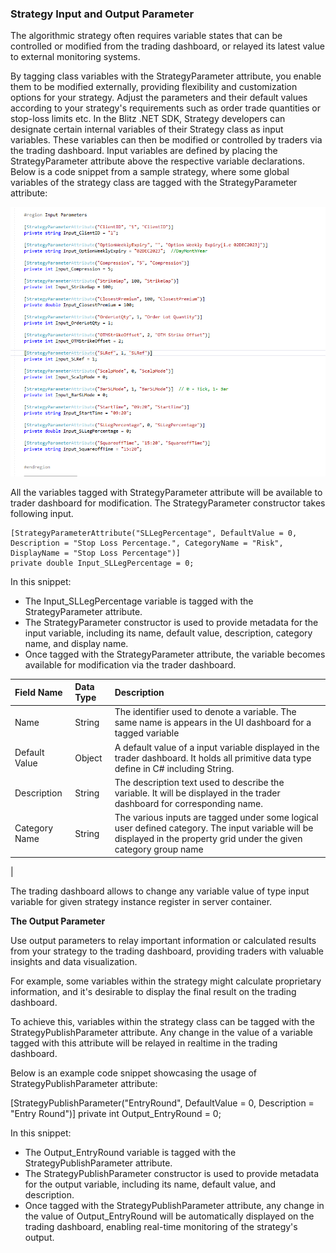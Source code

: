 ### Strategy Input and Output Parameter

The algorithmic strategy often requires variable states that can be controlled or modified from the trading dashboard, or relayed its latest value to external monitoring systems.

By tagging class variables with the StrategyParameter attribute, you enable them to be modified externally, providing flexibility and customization options for your strategy. Adjust the parameters and their default values according to your strategy's requirements such as order trade quantities or stop-loss limits etc.
In the Blitz .NET SDK, Strategy developers can designate certain internal variables of their Strategy class as input variables. These variables can then be modified or controlled by traders via the trading dashboard. Input variables are defined by placing the StrategyParameter attribute above the respective variable declarations.
Below is a code snippet from a sample strategy, where some global variables of the strategy class are tagged with the StrategyParameter attribute:

![Input Parameter](https://github.com/pcnetworking/Markdown/blob/main/images/Strategy%20Input%20and%20output%20parameter.png?raw=true)

All the variables tagged with StrategyParameter attribute will be available to trader dashboard for modification. The StrategyParameter constructor takes following input.

```
[StrategyParameterAttribute("SLLegPercentage", DefaultValue = 0, Description = "Stop Loss Percentage.", CategoryName = "Risk", DisplayName = "Stop Loss Percentage")]
private double Input_SLLegPercentage = 0;
```
In this snippet:

-	The Input_SLLegPercentage variable is tagged with the StrategyParameter attribute.
-	The StrategyParameter constructor is used to provide metadata for the input variable, including its name, default value, description, category name, and display name.
-	Once tagged with the StrategyParameter attribute, the variable becomes available for modification via the trader dashboard.

| Field Name | Data Type | Description |
| :--- | :--- | :--- |
| Name | String | The identifier used to denote a variable. The same name is appears in the UI dashboard for a tagged variable |
| Default Value | Object | A default value of a input variable displayed in the trader dashboard. It holds all primitive data type define in C# including String. |
| Description | String | The description text used to describe the variable. It will be displayed in the trader dashboard for corresponding  name. |
| Category Name | String | The various inputs are tagged under some logical user defined category. The input variable will be displayed in the property grid under the given category group name | 
|

The trading dashboard allows to change any variable value of type input variable for given strategy instance register in server container.

**The Output Parameter**

Use output parameters to relay important information or calculated results from your strategy to the trading dashboard, providing traders with valuable insights and data visualization.

For example, some variables within the strategy might calculate proprietary information, and it's desirable to display the final result on the trading dashboard.

To achieve this, variables within the strategy class can be tagged with the StrategyPublishParameter attribute. Any change in the value of a variable tagged with this attribute will be relayed in realtime in the trading dashboard.

Below is an example code snippet showcasing the usage of StrategyPublishParameter attribute:

[StrategyPublishParameter("EntryRound", DefaultValue = 0, Description = "Entry Round")]
private int Output_EntryRound = 0;

In this snippet:
-	The Output_EntryRound variable is tagged with the StrategyPublishParameter attribute.
-	The StrategyPublishParameter constructor is used to provide metadata for the output variable, including its name, default value, and description.
-	Once tagged with the StrategyPublishParameter attribute, any change in the value of Output_EntryRound will be automatically displayed on the trading dashboard, enabling real-time monitoring of the strategy's output.
